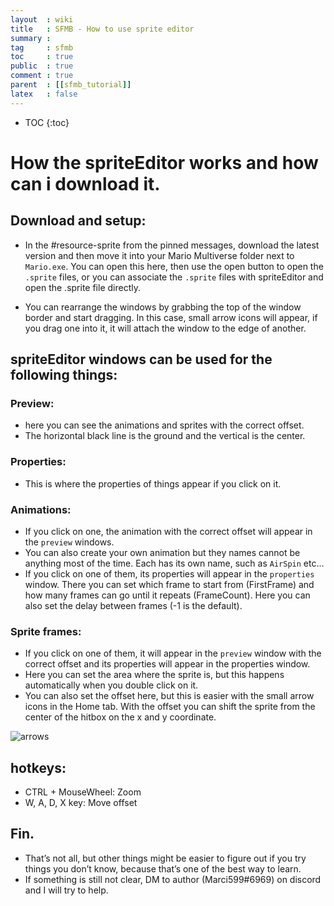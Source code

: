 ```yaml
---
layout  : wiki
title   : SFMB - How to use sprite editor
summary : 
tag     : sfmb
toc     : true
public  : true
comment : true
parent  : [[sfmb_tutorial]]
latex   : false
---
```

* TOC
{:toc}

# How the spriteEditor works and how can i download it.

## Download and setup:
- In the #resource-sprite from the pinned messages, download the latest version and then move it into your Mario Multiverse folder next to `Mario.exe`.
You can open this here, then use the open button to open the `.sprite` files, or you can associate the `.sprite` files with spriteEditor and open the .sprite file directly.

- You can rearrange the windows by grabbing the top of the window border and start dragging. In this case, small arrow icons will appear, if you drag one into it, it will attach the window to the edge of another.

## spriteEditor windows can be used for the following things:

### Preview:
- here you can see the animations and sprites with the correct offset.
- The horizontal black line is the ground and the vertical is the center.
### Properties:
- This is where the properties of things appear if you click on it.
### Animations:
- If you click on one, the animation with the correct offset will appear in the `preview` windows.
- You can also create your own animation but they names cannot be anything most of the time. Each has its own name, such as `AirSpin` etc...
- If you click on one of them, its properties will appear in the `properties` window. There you can set which frame to start from (FirstFrame) and how many frames can go until it repeats (FrameCount). Here you can also set the delay between frames (-1 is the default).
### Sprite frames:
- If you click on one of them, it will appear in the `preview` window with the correct offset and its properties will appear in the properties window. 
- Here you can set the area where the sprite is, but this happens automatically when you double click on it.
- You can also set the offset here, but this is easier with the small arrow icons in the Home tab. With the offset you can shift the sprite from the center of the hitbox on the x and y coordinate.

![arrows](https://user-images.githubusercontent.com/40640441/122793422-79da5080-d2bb-11eb-90a0-04ea0fb4d810.png)

## hotkeys:
- CTRL + MouseWheel: Zoom
- W, A, D, X key: Move offset

## Fin.
- That’s not all, but other things might be easier to figure out if you try things you don’t know, because that’s one of the best way to learn.
- If something is still not clear, DM to author (Marci599#6969) on discord and I will try to help.
